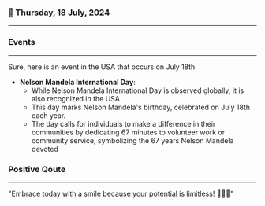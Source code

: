 ### 📅 Thursday, 18 July, 2024
------
### Events
------
Sure, here is an event in the USA that occurs on July 18th:

- **Nelson Mandela International Day**:
  - While Nelson Mandela International Day is observed globally, it is also recognized in the USA.
  - This day marks Nelson Mandela's birthday, celebrated on July 18th each year.
  - The day calls for individuals to make a difference in their communities by dedicating 67 minutes to volunteer work or community service, symbolizing the 67 years Nelson Mandela devoted
### Positive Qoute
------
"Embrace today with a smile because your potential is limitless! 🌟😊✨"
